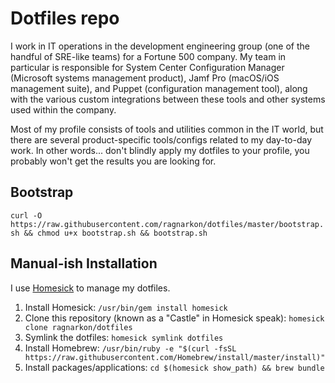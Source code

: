 # Dotfiles repo

I work in IT operations in the development engineering group (one of the handful of SRE-like teams) for a Fortune 500 company. My team in particular is responsible for System Center Configuration
Manager (Microsoft systems management product), Jamf Pro (macOS/iOS management suite), and Puppet (configuration management tool), along with the various custom integrations between these
tools and other systems used within the company.

Most of my profile consists of tools and utilities common in the IT world, but there are several product-specific tools/configs related to my day-to-day work. In other words... don't blindly
apply my dotfiles to your profile, you probably won't get the results you are looking for.

## Bootstrap

`curl -O https://raw.githubusercontent.com/ragnarkon/dotfiles/master/bootstrap.sh && chmod u+x bootstrap.sh && bootstrap.sh`

## Manual-ish Installation

I use [Homesick](https://github.com/technicalpickles/homesick) to manage my dotfiles.

1. Install Homesick: `/usr/bin/gem install homesick`
2. Clone this repository (known as a "Castle" in Homesick speak): `homesick clone ragnarkon/dotfiles`
3. Symlink the dotfiles: `homesick symlink dotfiles`
4. Install Homebrew: `/usr/bin/ruby -e "$(curl -fsSL https://raw.githubusercontent.com/Homebrew/install/master/install)"`
5. Install packages/applications: `cd $(homesick show_path) && brew bundle`

